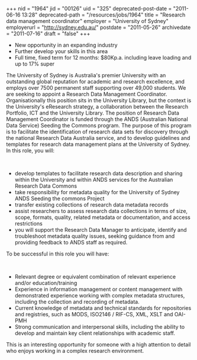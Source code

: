 +++
nid = "1964"
jid = "00126"
uid = "325"
deprecated-post-date = "2011-06-16 13:28"
deprecated-path = "/resources/jobs/1964"
title = "Research data management coordinator"
employer = "University of Sydney"
employerurl = "http://sydney.edu.au/"
postdate = "2011-05-26"
archivedate = "2011-07-16"
draft = "false"
+++
 

-   New opportunity in an expanding industry
-   Further develop your skills in this area
-   Full time, fixed term for 12 months: $80Kp.a. including leave
    loading and up to 17% super

The University of Sydney is Australia's premier University with an
outstanding global reputation for academic and research excellence, and
employs over 7500 permanent staff supporting over 49,000 students. We
are seeking to appoint a Research Data Management Coordinator.
Organisationally this position sits in the University Library, but the
context is the University's eResearch strategy, a collaboration between
the Research Portfolio, ICT and the University Library. The position of
Research Data Management Coordinator is funded through the ANDS
(Australian National Data Service) Seeding the Commons program. The
purpose of this program is to facilitate the identification of research
data sets for discovery through the national Research Data Australia
service, and to develop guidelines and templates for research data
management plans at the University of Sydney. In this role, you will:

 

-   develop templates to facilitate research data description and
    sharing within the University and within ANDS services for the
    Australian Research Data Commons
-   take responsibility for metadata quality for the University of
    Sydney ANDS Seeding the commons Project
-   transfer existing collections of research data metadata records
-   assist researchers to assess research data collections in terms of
    size, scope, formats, quality, related metadata or documentation,
    and access restrictions
-   you will support the Research Data Manager to anticipate, identify
    and troubleshoot metadata quality issues, seeking guidance from and
    providing feedback to ANDS staff as required.
  
To be successful in this role you will have:

 

-   Relevant degree or equivalent combination of relevant experience
    and/or education/training
-   Experience in information management or content management with
    demonstrated experience working with complex metadata structures,
    including the collection and recording of metadata.
-   Current knowledge of metadata and technical standards for
    repositories and registries, such as MODS, ISO2146 / RIF-CS, XML,
    XSLT and OAI-PMH
-   Strong communication and interpersonal skills, including the ability
    to develop and maintain key client relationships with academic
    staff.

This is an interesting opportunity for someone with a high attention to
detail who enjoys working in a complex research environment.
